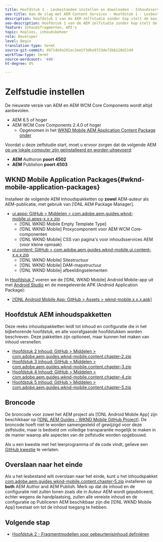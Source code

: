 ```yaml
---
title: Hoofdstuk 1 - Lesbestanden instellen en downloaden - Inhoudsservices
seo-title: Aan de slag met AEM Content Services - Hoofdstuk 1 - Lesbestanden instellen
description: Hoofdstuk 1 van de AEM zelfstudie zonder kop stelt de basislijninstelling voor de AEM voor de zelfstudie.
seo-description: Hoofdstuk 1 van de AEM zelfstudie zonder kop stelt de basislijninstelling voor de AEM voor de zelfstudie.
feature: Inhoudsfragmenten, API's
topic: Koploos, inhoudsbeheer
role: Developer
level: Begin
translation-type: tm+mt
source-git-commit: d9714b9a291ec3ee5f3dba9723de72bb120d2149
workflow-type: tm+mt
source-wordcount: '446'
ht-degree: 0%

---
```



# Zelfstudie instellen

De nieuwste versie van AEM en AEM WCM Core Components wordt altijd aanbevolen.

* AEM 6.5 of hoger
* AEM WCM Core Components 2.4.0 of hoger
   * Opgenomen in het [WKND Mobile AEM Application Content Package onder](#wknd-mobile-application-packages)

Voordat u deze zelfstudie start, moet u ervoor zorgen dat de volgende AEM [op uw lokale computer zijn geïnstalleerd en worden uitgevoerd](https://helpx.adobe.com/experience-manager/6-5/sites/deploying/using/deploy.html#Default%20Local%20Install):

* **AEM** Authoron  **poort 4502**
* **AEM** Publishon  **poort 4503**

## WKND Mobile Application Packages{#wknd-mobile-application-packages}

Installeer de volgende AEM Inhoudspakketten op **zowel** AEM-auteur als AEM-publicatie, met gebruik van [!DNL AEM Package Manager].

* [ui.apps: GitHub > Middelen > com.adobe.aem.guides.wknd-mobile.ui.apps-x.x.x.zip](https://github.com/adobe/aem-guides-wknd-mobile/releases/latest)
   * [!DNL WKND Mobile Empty Template Type]
   * [!DNL WKND Mobile] Proxycomponent voor AEM WCM Core-componenten
   * [!DNL WKND Mobile] CSS van pagina&#39;s voor inhoudsservices AEM (voor kleine opmaak)
* [ui.content: GitHub > com.adobe.aem.guides.wknd-mobile.ui.content-x.x.x.zip](https://github.com/adobe/aem-guides-wknd-mobile/releases/latest)
   * [!DNL WKND Mobile] Sitestructuur
   * [!DNL WKND Mobile] DAM-mapstructuur
   * [!DNL WKND Mobile] afbeeldingselementen

In [Hoofdstuk 7](./chapter-7.md) voeren we de [!DNL WKND Mobile] Android Mobile-app uit met [Android Studio](https://developer.android.com/studio) en de meegeleverde APK (Android Application Package):

* [[!DNL Android Mobile App: GitHub > Assets > wknd-mobile.x.x.x.apk]](https://github.com/adobe/aem-guides-wknd-mobile/releases/latest)

## Hoofdstuk AEM inhoudspakketten

Deze reeks inhoudspakketten leidt tot inhoud en configuratie die in het bijbehorende hoofdstuk, en alle voorafgaande hoofdstukken worden beschreven. Deze pakketten zijn optioneel, maar kunnen het maken van inhoud versnellen.

* [Hoofdstuk 2 Inhoud: GitHub > Middelen > com.adobe.aem.guides.wknd-mobile.content.chapter-2.zip](https://github.com/adobe/aem-guides-wknd-mobile/releases/latest)
* [Hoofdstuk 3 Inhoud: GitHub > Middelen > com.adobe.aem.guides.wknd-mobile.content.chapter-3.zip](https://github.com/adobe/aem-guides-wknd-mobile/releases/latest)
* [Hoofdstuk 4 Inhoud: GitHub > Middelen > com.adobe.aem.guides.wknd-mobile.content.chapter-4.zip](https://github.com/adobe/aem-guides-wknd-mobile/releases/latest)
* [Hoofdstuk 5 Inhoud: GitHub > Middelen > com.adobe.aem.guides.wknd-mobile.content.chapter-5.zip](https://github.com/adobe/aem-guides-wknd-mobile/releases/latest)

## Broncode

De broncode voor zowel het AEM project als [!DNL Android Mobile App] zijn beschikbaar op [[!DNL AEM Guides - WKND Mobile GitHub Project]](https://github.com/adobe/aem-guides-wknd-mobile). De broncode hoeft niet te worden samengesteld of gewijzigd voor deze zelfstudie, maar is bedoeld om volledige transparantie mogelijk te maken in de manier waarop alle aspecten van de zelfstudie worden opgebouwd.

Als u een kwestie met het leerprogramma of de code vindt, gelieve een [GitHub kwestie](https://github.com/adobe/aem-guides-wknd-mobile/issues) te verlaten.

## Overslaan naar het einde

Als u het lesbestand wilt overslaan naar het einde, kunt u het inhoudspakket [com.adobe.aem.guides.wknd-mobile.content.chapter-5.zip](https://github.com/adobe/aem-guides-wknd-mobile/releases/latest) installeren op **both** AEM Author and AEM Publish. Merk op dat de inhoud en de configuratie niet zullen tonen zoals die in Auteur AEM wordt gepubliceerd, echter wegens de handplaatsing, zullen alle vereiste inhoud en de configuratie op Publiceren AEM beschikbaar zijn die [!DNL WKND Mobile App] toestaat om tot de inhoud toegang te hebben.


## Volgende stap

* [Hoofdstuk 2 - Fragmentmodellen voor gebeurtenisinhoud definiëren](./chapter-2.md)
